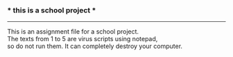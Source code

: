 ### * this is a school project *
---
This is an assignment file for a school project. <br>
The texts from 1 to 5 are virus scripts using notepad, <br> so do not run them. It can completely destroy your computer.
